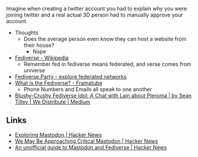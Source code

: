 

Imagine when creating a twitter account you had to explain why you were joining twitter and a real actual 3D person had to manually approve your account.

* Thoughts
  * Does the average person even know they can host a website from their house?
    * Nope
* [Fediverse - Wikipedia](https://en.wikipedia.org/wiki/Fediverse)
  * Remember fed in fediverse means federated, and verse comes from universe
* [Fediverse.Party - explore federated networks](https://fediverse.party/)
* [What is the Fediverse? - Framatube](https://framatube.org/w/9dRFC6Ya11NCVeYKn8ZhiD)
  * Phone Numbers and Emails all speak to one another
* [Blushy-Crushy Fediverse Idol: A Chat with Lain about Pleroma | by Sean Tilley | We Distribute | Medium](https://medium.com/we-distribute/blushy-crushy-fediverse-idol-a-chat-with-lain-about-pleroma-4ff578b99752)


## Links

* [Exploring Mastodon | Hacker News](https://news.ycombinator.com/item?id=33506401)
* [We May Be Approaching Critical Mastodon | Hacker News](https://news.ycombinator.com/item?id=33508989)
* [An unofficial guide to Mastodon and Fediverse | Hacker News](https://news.ycombinator.com/item?id=33509274)
